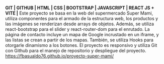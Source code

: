 **GIT | GITHUB | HTML | CSS | BOOTSTRAP | JAVASCRIPT | REACT JS + VITE |** 
Este proyecto se basa en la web del supermercado Super Mami, utiliza componentes para el armado de la estructura web, los productos y las imágenes se renderizan desde arrays de objetos. Además, se utiliza react-bootstrap para el slider y react-router-dom para el enrutado. La página de contacto incluye un mapa de Google incrustado en un iframe, y las listas se crean a partir de los mapas. También, se utiliza Hooks para otorgarle dinamismo a los botones. El proyecto es responsivo y utiliza Git con Github para el manejo de repositorio y despliegue del proyecto.  
https://fbasualdo76.github.io/proyecto-super-mami/
